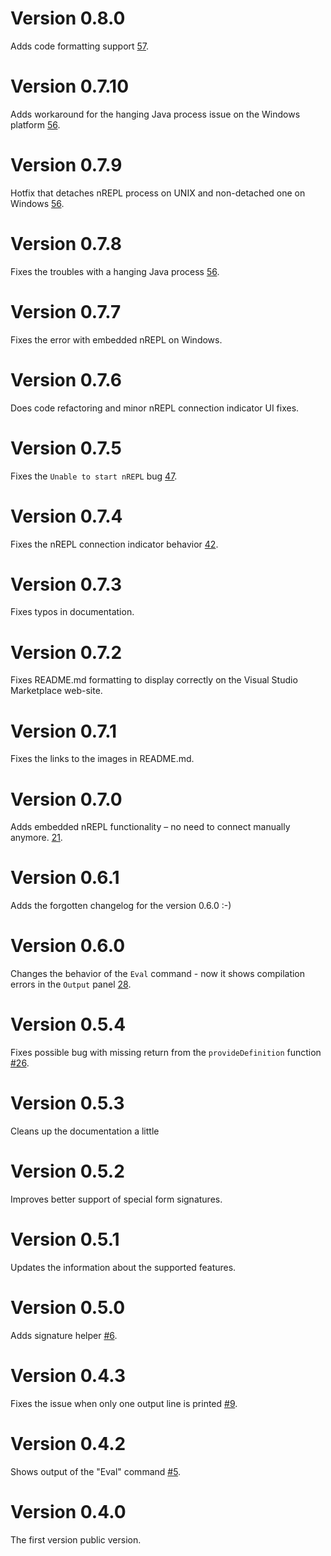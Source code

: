 # Version 0.8.0

Adds code formatting support [57](https://github.com/avli/clojureVSCode/issues/57).

# Version 0.7.10

Adds workaround for the hanging Java process issue on the Windows platform [56](https://github.com/avli/clojureVSCode/issues/56).

# Version 0.7.9

Hotfix that detaches nREPL process on UNIX and non-detached one on Windows [56](https://github.com/avli/clojureVSCode/issues/56).

# Version 0.7.8

Fixes the troubles with a hanging Java process [56](https://github.com/avli/clojureVSCode/issues/56).

# Version 0.7.7

Fixes the error with embedded nREPL on Windows.

# Version 0.7.6

Does code refactoring and minor nREPL connection indicator UI fixes.

# Version 0.7.5

Fixes the `Unable to start nREPL` bug [47](https://github.com/avli/clojureVSCode/issues/47).

# Version 0.7.4

Fixes the nREPL connection indicator behavior [42](https://github.com/avli/clojureVSCode/issues/42).

# Version 0.7.3

Fixes typos in documentation.

# Version 0.7.2

Fixes README.md formatting to display correctly on the Visual Studio Marketplace web-site.

# Version 0.7.1

Fixes the links to the images in README.md.

# Version 0.7.0

Adds embedded nREPL functionality – no need to connect manually anymore.
[21](https://github.com/avli/clojureVSCode/issues/21).

# Version 0.6.1

Adds the forgotten changelog for the version 0.6.0 :-)

# Version 0.6.0

Changes the behavior of the `Eval` command - now it shows compilation errors in the `Output` panel [28](https://github.com/avli/clojureVSCode/issues/28).

# Version 0.5.4

Fixes possible bug with missing return from the `provideDefinition` function [#26](https://github.com/avli/clojureVSCode/issues/26).

# Version 0.5.3

Cleans up the documentation a little

# Version 0.5.2

Improves better support of special form signatures.

# Version 0.5.1

Updates the information about the supported features.

# Version 0.5.0

Adds signature helper [#6](https://github.com/avli/clojureVSCode/issues/8).

# Version 0.4.3

Fixes the issue when only one output line is printed [#9](https://github.com/avli/clojureVSCode/issues/9).

# Version 0.4.2

Shows output of the "Eval" command [#5](https://github.com/avli/clojureVSCode/issues/5).

# Version 0.4.0

The first version public version.
